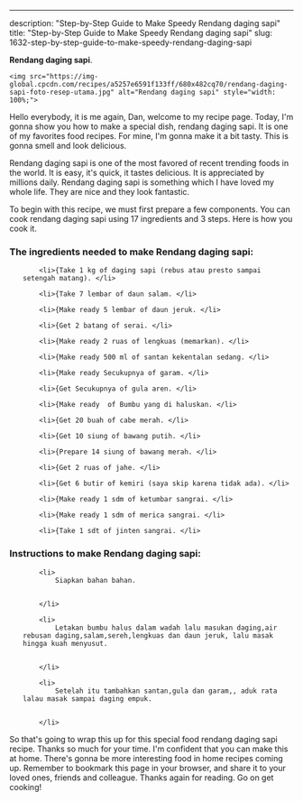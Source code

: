---
description: "Step-by-Step Guide to Make Speedy Rendang daging sapi"
title: "Step-by-Step Guide to Make Speedy Rendang daging sapi"
slug: 1632-step-by-step-guide-to-make-speedy-rendang-daging-sapi

<p>
	<strong>Rendang daging sapi</strong>. 
	
</p>
<p>
	
	<img src="https://img-global.cpcdn.com/recipes/a5257e6591f133ff/680x482cq70/rendang-daging-sapi-foto-resep-utama.jpg" alt="Rendang daging sapi" style="width: 100%;">
	
	
</p>
<p>
	Hello everybody, it is me again, Dan, welcome to my recipe page. Today, I'm gonna show you how to make a special dish, rendang daging sapi. It is one of my favorites food recipes. For mine, I'm gonna make it a bit tasty. This is gonna smell and look delicious.
</p>
	
<p>
	Rendang daging sapi is one of the most favored of recent trending foods in the world. It is easy, it's quick, it tastes delicious. It is appreciated by millions daily. Rendang daging sapi is something which I have loved my whole life. They are nice and they look fantastic.
</p>
<p>
	
</p>

<p>
To begin with this recipe, we must first prepare a few components. You can cook rendang daging sapi using 17 ingredients and 3 steps. Here is how you cook it.
</p>

<h3>The ingredients needed to make Rendang daging sapi:</h3>

<ol>
	
		<li>{Take 1 kg of daging sapi (rebus atau presto sampai setengah matang). </li>
	
		<li>{Take 7 lembar of daun salam. </li>
	
		<li>{Make ready 5 lembar of daun jeruk. </li>
	
		<li>{Get 2 batang of serai. </li>
	
		<li>{Make ready 2 ruas of lengkuas (memarkan). </li>
	
		<li>{Make ready 500 ml of santan kekentalan sedang. </li>
	
		<li>{Make ready Secukupnya of garam. </li>
	
		<li>{Get Secukupnya of gula aren. </li>
	
		<li>{Make ready  of Bumbu yang di haluskan. </li>
	
		<li>{Get 20 buah of cabe merah. </li>
	
		<li>{Get 10 siung of bawang putih. </li>
	
		<li>{Prepare 14 siung of bawang merah. </li>
	
		<li>{Get 2 ruas of jahe. </li>
	
		<li>{Get 6 butir of kemiri (saya skip karena tidak ada). </li>
	
		<li>{Make ready 1 sdm of ketumbar sangrai. </li>
	
		<li>{Make ready 1 sdm of merica sangrai. </li>
	
		<li>{Take 1 sdt of jinten sangrai. </li>
	
</ol>
<p>
	
</p>

<h3>Instructions to make Rendang daging sapi:</h3>

<ol>
	
		<li>
			Siapkan bahan bahan.
			
			
		</li>
	
		<li>
			Letakan bumbu halus dalam wadah lalu masukan daging,air rebusan daging,salam,sereh,lengkuas dan daun jeruk, lalu masak hingga kuah menyusut.
			
			
		</li>
	
		<li>
			Setelah itu tambahkan santan,gula dan garam,, aduk rata lalau masak sampai daging empuk.
			
			
		</li>
	
</ol>

<p>
	
</p>

<p>
	So that's going to wrap this up for this special food rendang daging sapi recipe. Thanks so much for your time. I'm confident that you can make this at home. There's gonna be more interesting food in home recipes coming up. Remember to bookmark this page in your browser, and share it to your loved ones, friends and colleague. Thanks again for reading. Go on get cooking!
</p>
